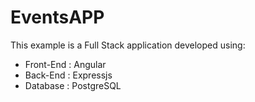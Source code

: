 # EventsAPP
This example is a Full Stack application developed using:
* Front-End : Angular
* Back-End : Expressjs
* Database : PostgreSQL
